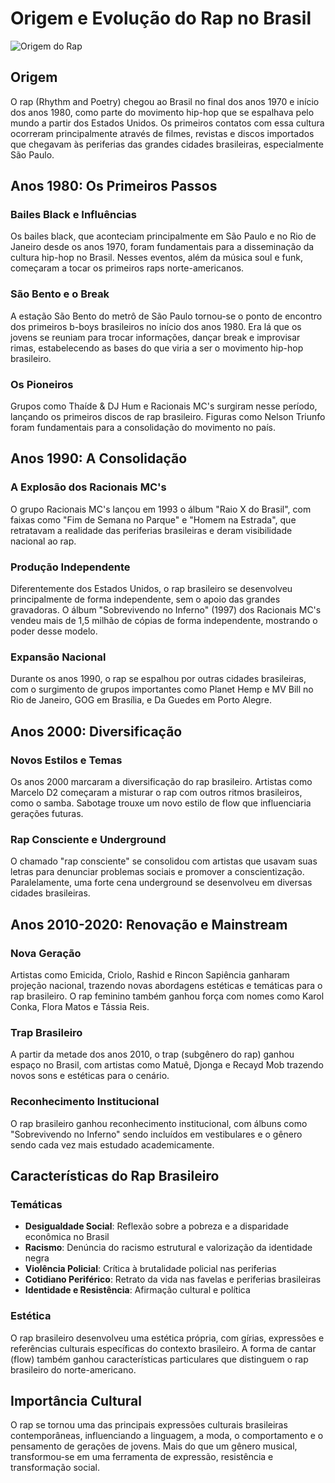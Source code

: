 # Origem e Evolução do Rap no Brasil

![Origem do Rap](https://upload.wikimedia.org/wikipedia/commons/thumb/0/09/Hip_hop_in_B-boy_stance.jpg/800px-Hip_hop_in_B-boy_stance.jpg)

## Origem

O rap (Rhythm and Poetry) chegou ao Brasil no final dos anos 1970 e início dos anos 1980, como parte do movimento hip-hop que se espalhava pelo mundo a partir dos Estados Unidos. Os primeiros contatos com essa cultura ocorreram principalmente através de filmes, revistas e discos importados que chegavam às periferias das grandes cidades brasileiras, especialmente São Paulo.

## Anos 1980: Os Primeiros Passos

### Bailes Black e Influências

Os bailes black, que aconteciam principalmente em São Paulo e no Rio de Janeiro desde os anos 1970, foram fundamentais para a disseminação da cultura hip-hop no Brasil. Nesses eventos, além da música soul e funk, começaram a tocar os primeiros raps norte-americanos.

### São Bento e o Break

A estação São Bento do metrô de São Paulo tornou-se o ponto de encontro dos primeiros b-boys brasileiros no início dos anos 1980. Era lá que os jovens se reuniam para trocar informações, dançar break e improvisar rimas, estabelecendo as bases do que viria a ser o movimento hip-hop brasileiro.

### Os Pioneiros

Grupos como Thaíde & DJ Hum e Racionais MC's surgiram nesse período, lançando os primeiros discos de rap brasileiro. Figuras como Nelson Triunfo foram fundamentais para a consolidação do movimento no país.

## Anos 1990: A Consolidação

### A Explosão dos Racionais MC's

O grupo Racionais MC's lançou em 1993 o álbum "Raio X do Brasil", com faixas como "Fim de Semana no Parque" e "Homem na Estrada", que retratavam a realidade das periferias brasileiras e deram visibilidade nacional ao rap.

### Produção Independente

Diferentemente dos Estados Unidos, o rap brasileiro se desenvolveu principalmente de forma independente, sem o apoio das grandes gravadoras. O álbum "Sobrevivendo no Inferno" (1997) dos Racionais MC's vendeu mais de 1,5 milhão de cópias de forma independente, mostrando o poder desse modelo.

### Expansão Nacional

Durante os anos 1990, o rap se espalhou por outras cidades brasileiras, com o surgimento de grupos importantes como Planet Hemp e MV Bill no Rio de Janeiro, GOG em Brasília, e Da Guedes em Porto Alegre.

## Anos 2000: Diversificação

### Novos Estilos e Temas

Os anos 2000 marcaram a diversificação do rap brasileiro. Artistas como Marcelo D2 começaram a misturar o rap com outros ritmos brasileiros, como o samba. Sabotage trouxe um novo estilo de flow que influenciaria gerações futuras.

### Rap Consciente e Underground

O chamado "rap consciente" se consolidou com artistas que usavam suas letras para denunciar problemas sociais e promover a conscientização. Paralelamente, uma forte cena underground se desenvolveu em diversas cidades brasileiras.

## Anos 2010-2020: Renovação e Mainstream

### Nova Geração

Artistas como Emicida, Criolo, Rashid e Rincon Sapiência ganharam projeção nacional, trazendo novas abordagens estéticas e temáticas para o rap brasileiro. O rap feminino também ganhou força com nomes como Karol Conka, Flora Matos e Tássia Reis.

### Trap Brasileiro

A partir da metade dos anos 2010, o trap (subgênero do rap) ganhou espaço no Brasil, com artistas como Matuê, Djonga e Recayd Mob trazendo novos sons e estéticas para o cenário.

### Reconhecimento Institucional

O rap brasileiro ganhou reconhecimento institucional, com álbuns como "Sobrevivendo no Inferno" sendo incluídos em vestibulares e o gênero sendo cada vez mais estudado academicamente.

## Características do Rap Brasileiro

### Temáticas

- **Desigualdade Social**: Reflexão sobre a pobreza e a disparidade econômica no Brasil
- **Racismo**: Denúncia do racismo estrutural e valorização da identidade negra
- **Violência Policial**: Crítica à brutalidade policial nas periferias
- **Cotidiano Periférico**: Retrato da vida nas favelas e periferias brasileiras
- **Identidade e Resistência**: Afirmação cultural e política

### Estética

O rap brasileiro desenvolveu uma estética própria, com gírias, expressões e referências culturais específicas do contexto brasileiro. A forma de cantar (flow) também ganhou características particulares que distinguem o rap brasileiro do norte-americano.

## Importância Cultural

O rap se tornou uma das principais expressões culturais brasileiras contemporâneas, influenciando a linguagem, a moda, o comportamento e o pensamento de gerações de jovens. Mais do que um gênero musical, transformou-se em uma ferramenta de expressão, resistência e transformação social.